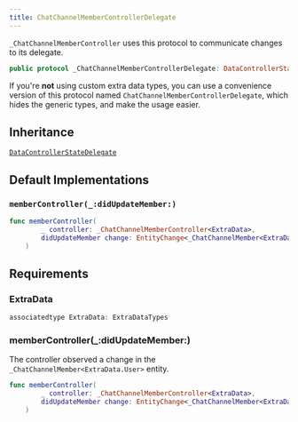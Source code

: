 ```yaml
---
title: ChatChannelMemberControllerDelegate
---
```


`_ChatChannelMemberController` uses this protocol to communicate changes to its delegate.

``` swift
public protocol _ChatChannelMemberControllerDelegate: DataControllerStateDelegate 
```

If you're **not** using custom extra data types, you can use a convenience version of this protocol
named `ChatChannelMemberControllerDelegate`, which hides the generic types, and make the usage easier.

## Inheritance

[`DataControllerStateDelegate`](../data-controller-state-delegate)

## Default Implementations

### `memberController(_:didUpdateMember:)`

``` swift
func memberController(
        _ controller: _ChatChannelMemberController<ExtraData>,
        didUpdateMember change: EntityChange<_ChatChannelMember<ExtraData.User>>
    ) 
```

## Requirements

### ExtraData

``` swift
associatedtype ExtraData: ExtraDataTypes
```

### memberController(\_:​didUpdateMember:​)

The controller observed a change in the `_ChatChannelMember<ExtraData.User>` entity.

``` swift
func memberController(
        _ controller: _ChatChannelMemberController<ExtraData>,
        didUpdateMember change: EntityChange<_ChatChannelMember<ExtraData.User>>
    )
```
